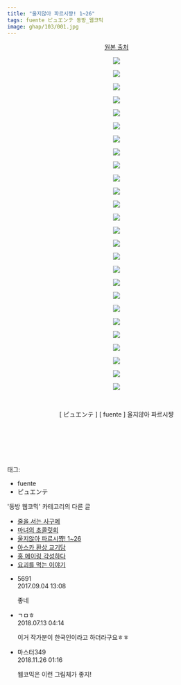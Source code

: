 ```yaml
---
title: "울지않아 파르시쨩! 1~26"
tags: fuente ピュエンテ 동방_웹코믹
image: ghap/103/001.jpg
---
```

<div class="article">
<p style="text-align: center; clear: none; float: none;"><a class="tx-link" href="http://fuente2116.tistory.com/category/%EC%9A%B8%EC%A7%80%EC%95%8A%EC%95%84%20%ED%8C%8C%EB%A5%B4%EC%8B%9C%EC%A8%A9!/1%ED%99%94~5%ED%99%94" target="_blank">원본 출처</a></p>
<p style="text-align: center; clear: none; float: none;"><img src="{{ site.nasurl }}/ghap/103/001.jpg"/></p>
<p style="text-align: center; clear: none; float: none;"><img src="{{ site.nasurl }}/ghap/103/002.jpg"/></p>
<p style="text-align: center; clear: none; float: none;"><img src="{{ site.nasurl }}/ghap/103/003.jpg"/></p>
<p style="text-align: center; clear: none; float: none;"><img src="{{ site.nasurl }}/ghap/103/004.jpg"/></p>
<p style="text-align: center; clear: none; float: none;"><img src="{{ site.nasurl }}/ghap/103/005.jpg"/></p>
<p style="text-align: center; clear: none; float: none;"><img src="{{ site.nasurl }}/ghap/103/006.jpg"/></p>
<p style="text-align: center; clear: none; float: none;"><img src="{{ site.nasurl }}/ghap/103/007.jpg"/></p>
<p style="text-align: center; clear: none; float: none;"><img src="{{ site.nasurl }}/ghap/103/008.jpg"/></p>
<p style="text-align: center; clear: none; float: none;"><img src="{{ site.nasurl }}/ghap/103/009.jpg"/></p>
<p style="text-align: center; clear: none; float: none;"><img src="{{ site.nasurl }}/ghap/103/010.jpg"/></p>
<p style="text-align: center; clear: none; float: none;"><img src="{{ site.nasurl }}/ghap/103/011.jpg"/></p>
<p style="text-align: center; clear: none; float: none;"><img src="{{ site.nasurl }}/ghap/103/012.jpg"/></p>
<p style="text-align: center; clear: none; float: none;"><img src="{{ site.nasurl }}/ghap/103/013.jpg"/></p>
<p style="text-align: center; clear: none; float: none;"><img src="{{ site.nasurl }}/ghap/103/014.jpg"/></p>
<p style="text-align: center; clear: none; float: none;"><img src="{{ site.nasurl }}/ghap/103/015.jpg"/></p>
<p style="text-align: center; clear: none; float: none;"><img src="{{ site.nasurl }}/ghap/103/016.jpg"/></p>
<p style="text-align: center; clear: none; float: none;"><img src="{{ site.nasurl }}/ghap/103/017.jpg"/></p>
<p style="text-align: center; clear: none; float: none;"><img src="{{ site.nasurl }}/ghap/103/018.jpg"/></p>
<p style="text-align: center; clear: none; float: none;"><img src="{{ site.nasurl }}/ghap/103/019.jpg"/></p>
<p style="text-align: center; clear: none; float: none;"><img src="{{ site.nasurl }}/ghap/103/020.jpg"/></p>
<p style="text-align: center; clear: none; float: none;"><img src="{{ site.nasurl }}/ghap/103/021.jpg"/></p>
<p style="text-align: center; clear: none; float: none;"><img src="{{ site.nasurl }}/ghap/103/022.jpg"/></p>
<p style="text-align: center; clear: none; float: none;"><img src="{{ site.nasurl }}/ghap/103/023.jpg"/></p>
<p style="text-align: center; clear: none; float: none;"><img src="{{ site.nasurl }}/ghap/103/024.jpg"/></p>
<p style="text-align: center; clear: none; float: none;"><img src="{{ site.nasurl }}/ghap/103/025.jpg"/></p>
<p style="text-align: center; clear: none; float: none;"><img src="{{ site.nasurl }}/ghap/103/026.jpg"/></p>
<p style="text-align: center; clear: none; float: none;"><br/></p>
<p style="text-align: center; clear: none; float: none;">[ ピュエンテ ] [ fuente ] 울지않아 파르시쨩</p>
<p style="text-align: center; clear: none; float: none;"><br/></p>
<p style="text-align: center; clear: none; float: none;"><br/></p>
<p><br/></p>
</div><div class="tagTrail">
<p>태그: </p>
<ul>
<li>fuente</li>
<li>ピュエンテ</li>
</ul>
</div><div class="another">
<p>'동방 웹코믹' 카테고리의 다른 글</p>
<ul>
<li><a href="/2016-06-18-ghap_154">줄을 서는 사구메</a></li>
<li><a href="/2016-06-18-ghap_140">마녀의 초콜릿회</a></li>
<li><a href="/2016-06-18-ghap_103">울지않아 파르시쨩! 1~26</a></li>
<li><a href="/2016-06-16-ghap_89">아스카 환상 교기담</a></li>
<li><a href="/2016-06-16-ghap_88">홍 메이링 각성하다</a></li>
<li><a href="/2016-06-16-ghap_57">요괴를 먹는 이야기</a></li>
</ul>
</div><div class="cb_module cb_fluid">
<div class="cb_wrt cb_profile">
<div class="comment">
<ul>
<li class="cb_thumb_off" id="comment15075981">
<div class="cb_comment_area">
<div class="cb_info_area">
<div class="cb_section">
<span class="cb_nick_name">5691</span>
</div>
<div class="cb_section">
<span class="cb_date">2017.09.04 13:08 </span>
</div>
</div>
<div class="cb_dsc_comment">
<p class="cb_dsc">
											좋네
										</p>
</div>
</div></li>
<li class="cb_thumb_off" id="comment15285163">
<div class="cb_comment_area">
<div class="cb_info_area">
<div class="cb_section">
<span class="cb_nick_name">ㄱㅁㅎ</span>
</div>
<div class="cb_section">
<span class="cb_date">2018.07.13 04:14 </span>
</div>
</div>
<div class="cb_dsc_comment">
<p class="cb_dsc">
											이거 작가분이 한국인이라고 하더라구요ㅎㅎ
										</p>
</div>
</div></li>
<li class="cb_thumb_off" id="comment15378503">
<div class="cb_comment_area">
<div class="cb_info_area">
<div class="cb_section">
<span class="cb_nick_name">마스터349</span>
</div>
<div class="cb_section">
<span class="cb_date">2018.11.26 01:16 </span>
</div>
</div>
<div class="cb_dsc_comment">
<p class="cb_dsc">
											웹코믹은 이런 그림체가 좋지!
										</p>
</div>
</div></li>
</ul>
</div>
</div><!-- commentList close -->
</div>